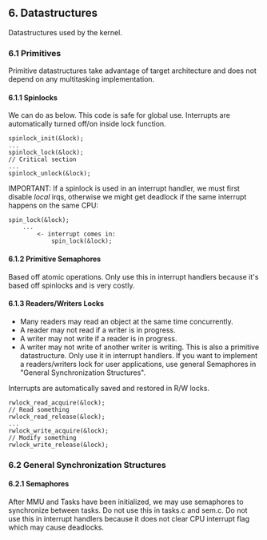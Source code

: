 ## 6. Datastructures
Datastructures used by the kernel.

### 6.1 Primitives
Primitive datastructures take advantage of target architecture and does not depend on any multitasking implementation.

#### 6.1.1 Spinlocks
We can do as below. This code is safe for global use. Interrupts are automatically turned off/on inside lock function.
```
spinlock_init(&lock);
...
spinlock_lock(&lock);
// Critical section
...
spinlock_unlock(&lock);
```
IMPORTANT: If a spinlock is used in an interrupt handler, we must first disable _local_ irqs, 
otherwise we might get deadlock if the same interrupt happens on the same CPU:
```
spin_lock(&lock);
	...
		<- interrupt comes in:
			spin_lock(&lock);
```

#### 6.1.2 Primitive Semaphores
Based off atomic operations. Only use this in interrupt handlers because it's based off spinlocks and is very costly.

#### 6.1.3 Readers/Writers Locks
- Many readers may read an object at the same time concurrently.
- A reader may not read if a writer is in progress.
- A writer may not write if a reader is in progress.
- A writer may not write of another writer is writing.
This is also a primitive datastructure. Only use it in interrupt handlers. If you want to implement a readers/writers lock for 
user applications, use general Semaphores in "General Synchronization Structures".

Interrupts are automatically saved and restored in R/W locks.

```
rwlock_read_acquire(&lock);
// Read something
rwlock_read_release(&lock);
...
rwlock_write_acquire(&lock);
// Modify something
rwlock_write_release(&lock);
```


### 6.2 General Synchronization Structures

#### 6.2.1 Semaphores
After MMU and Tasks have been initialized, we may use semaphores to synchronize between tasks. Do not use this in tasks.c and sem.c. Do not 
use this in interrupt handlers because it does not clear CPU interrupt flag which may cause deadlocks.
